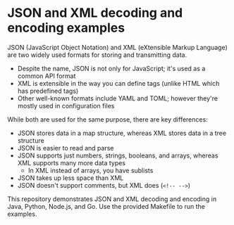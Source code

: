 # JSON and XML decoding and encoding examples

JSON (JavaScript Object Notation) and XML (eXtensible Markup Language) are two widely used formats for storing and transmitting data.

- Despite the name, JSON is not only for JavaScript; it's used as a common API format
- XML is extensible in the way you can define tags (unlike HTML which has predefined tags)
- Other well-known formats include YAML and TOML; however they're mostly used in configuration files

While both are used for the same purpose, there are key differences:

- JSON stores data in a map structure, whereas XML stores data in a tree structure
- JSON is easier to read and parse
- JSON supports just numbers, strings, booleans, and arrays, whereas XML supports many more data types
    - In XML instead of arrays, you have sublists
- JSON takes up less space than XML
- JSON doesn't support comments, but XML does (`<!-- -->`)

This repository demonstrates JSON and XML decoding and encoding in Java, Python, Node.js, and Go. Use the provided Makefile to run the examples.
